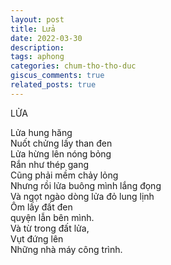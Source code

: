 ```yaml
---
layout: post
title: Lửa
date: 2022-03-30
description:
tags: aphong
categories: chum-tho-tho-duc
giscus_comments: true
related_posts: true
---
```


LỬA  

Lửa hung hăng  
Nuốt chửng lấy than đen  
Lửa hừng lên nóng bỏng  
Rắn như thép gang  
Cũng phải mềm chảy lỏng  
Nhưng rồi lửa buông mình lắng đọng  
Và ngọt ngào dòng lửa đỏ lung lịnh  
Ôm lấy đất đen  
quyện lẫn bên mình.  
Và từ trong đất lửa,  
Vụt đứng lên  
Những nhà máy công trình.  
